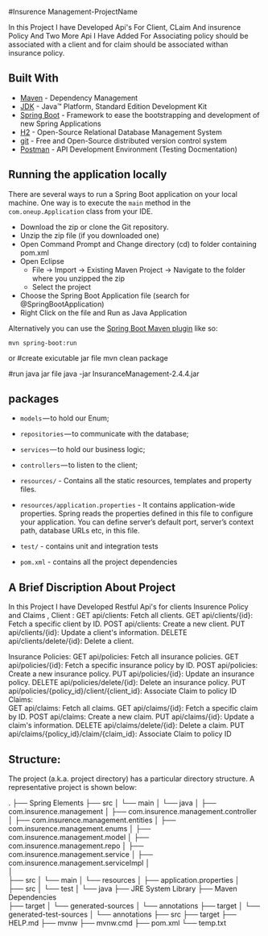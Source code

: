 #Insurence Management-ProjectName

In this Project I have Developed Api's For Client, CLaim And insurence Policy And Two More Api I Have Added For Associating policy
should be associated with a client and for claim should be associated withan insurance policy.



## Built With

* [Maven](https://maven.apache.org/) - Dependency Management
* [JDK](http://www.oracle.com/technetwork/java/javase/downloads/jdk8-downloads-2133151.html) - Java™ Platform, Standard Edition Development Kit 
* [Spring Boot](https://spring.io/projects/spring-boot) - Framework to ease the bootstrapping and development of new Spring Applications
* [H2](https://www.h2database.com/) - Open-Source Relational Database Management System
* [git](https://git-scm.com/) - Free and Open-Source distributed version control system 
* [Postman](https://www.getpostman.com/) - API Development Environment (Testing Docmentation)


## Running the application locally

There are several ways to run a Spring Boot application on your local machine. One way is to execute the `main` method in the `com.oneup.Application` class from your IDE.

- Download the zip or clone the Git repository.
- Unzip the zip file (if you downloaded one)
- Open Command Prompt and Change directory (cd) to folder containing pom.xml
- Open Eclipse 
   - File -> Import -> Existing Maven Project -> Navigate to the folder where you unzipped the zip
   - Select the project
- Choose the Spring Boot Application file (search for @SpringBootApplication)
- Right Click on the file and Run as Java Application

Alternatively you can use the [Spring Boot Maven plugin](https://docs.spring.io/spring-boot/docs/current/reference/html/build-tool-plugins-maven-plugin.html) like so:

```shell
mvn spring-boot:run
```
or 
#create exicutable jar file 
mvn clean package

#run java jar file 
java -jar InsuranceManagement-2.4.4.jar



## packages

- `models` — to hold our Enum;
- `repositories` — to communicate with the database;
- `services` — to hold our business logic;
- `controllers` — to listen to the client;

- `resources/` - Contains all the static resources, templates and property files.
- `resources/application.properties` - It contains application-wide properties. Spring reads the properties defined in this file to configure your application. You can define server’s default port, server’s context path, database URLs etc, in this file.

- `test/` - contains unit and integration tests

- `pom.xml` - contains all the project dependencies


## A Brief Discription About Project

In this Project I have Developed Restful Api's for clients Insurence Policy and Claims ,
 Client :
                   GET            api/clients: Fetch all clients.
                   GET            api/clients/{id}: Fetch a specific client by ID.
                   POST           api/clients: Create a new client.
                   PUT            api/clients/{id}: Update a client's information.
                   DELETE         api/clients/delete/{id}: Delete a client.

Insurance Policies:
                   GET             api/policies: Fetch all insurance policies.
                   GET             api/policies/{id}: Fetch a specific insurance policy by ID.
                   POST            api/policies: Create a new insurance policy.
                   PUT             api/policies/{id}: Update an insurance policy.
                   DELETE          api/policies/delete/{id}: Delete an insurance policy. 
                   PUT             api/policies/{policy_id}/client/{client_id}: Associate Claim to policy ID
 Claims:           
                   GET             api/claims: Fetch all claims. 
                   GET             api/claims/{id}: Fetch a specific claim by ID.
                   POST            api/claims: Create a new claim.
                   PUT             api/claims/{id}: Update a claim's information.
                   DELETE          api/claims/delete/{id}: Delete a claim.
                   PUT             api/claims/{policy_id}/claim/{claim_id}: Associate Claim to policy ID


## Structure:
The project (a.k.a. project directory) has a particular directory structure. A representative project is shown below:


.
├── Spring Elements
├── src
│   └── main
│       └── java
│           ├── com.insurence.management 
│           ├── com.insurence.management.controller 
│           ├── com.insurence.management.entities 
│           ├── com.insurence.management.enums 
│           ├── com.insurence.management.model
│           ├── com.insurence.management.repo
│           ├── com.insurence.management.service
│           ├── com.insurence.management.serviceImpl
│           
│           
├── src
│   └── main
│       └── resources
│           ├── application.properties
│        
├── src
│   └── test
│       └── java
├── JRE System Library
├── Maven Dependencies  
├── target
│   └── generated-sources
│       └── annotations 
├── target
│   └── generated-test-sources
│       └── annotations 
├── src
├── target
├── HELP.md
├── mvnw
├── mvnw.cmd
├── pom.xml
└── temp.txt
```

